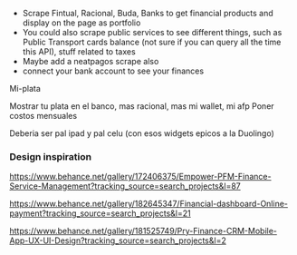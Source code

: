 
- Scrape Fintual, Racional, Buda, Banks to get financial products and display on the page as portfolio
- You could also scrape public services to see different things, such as Public Transport cards balance (not sure if you can query all the time this API), stuff related to taxes 
- Maybe add a neatpagos scrape also
- connect your bank account to see your finances


Mi-plata

Mostrar tu plata en el banco, mas racional, mas mi wallet, mi afp
Poner costos mensuales 

Deberia ser pal ipad y pal celu (con esos widgets epicos a la Duolingo)

### Design inspiration

https://www.behance.net/gallery/172406375/Empower-PFM-Finance-Service-Management?tracking_source=search_projects&l=87

https://www.behance.net/gallery/182645347/Financial-dashboard-Online-payment?tracking_source=search_projects&l=21

https://www.behance.net/gallery/181525749/Pry-Finance-CRM-Mobile-App-UX-UI-Design?tracking_source=search_projects&l=2